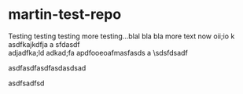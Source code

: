 # martin-test-repo

Testing testing testing
more testing...blal bla bla
more text now
oii;io k
asdfkajkdfja
a
sfdasdf\
adjadfka;ld 
adkad;fa
apdfooeoafmasfasds
a
\sdsfdsadf


asdfasdfasdfasdasdsad


asdfsadfsd
